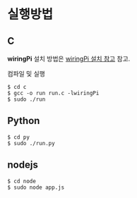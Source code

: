 # 실행방법
## C
**wiringPi** 설치 방법은 [wiringPi 설치 참고](../../README.md) 참고.

컴파일 및 실행
```
$ cd c
$ gcc -o run run.c -lwiringPi
$ sudo ./run
```

## Python
```
$ cd py
$ sudo ./run.py
```

## nodejs
```
$ cd node
$ sudo node app.js
```